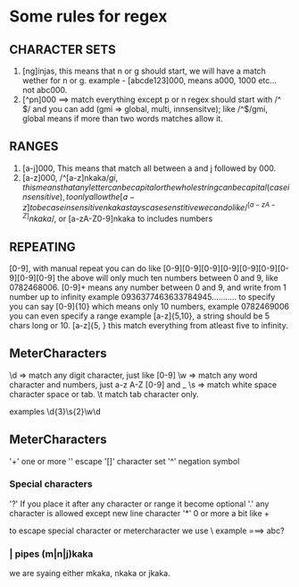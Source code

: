 # Some rules for regex 

## CHARACTER SETS 

1. [ng]injas, this means that n or g should start, we will have a match wether for n or g.
example - [abcde123]000, means a000, 1000 etc... not abc000.
2. [^pn]000 ==> match everything except p or n
regex should start with /^ $/  and you can add  (gmi => global, multi,  innsensitve); 
like /^$/gmi, global means if more than two words matches allow it. 

## RANGES

1. [a-j]000, This means that match all between a and j followed by 000.
2. [a-z]000, /^[a-z]nkaka$/gi, this means that any letter can be capital or the whole string
can be capital(case insensitive), to only allow the [a-z] to be case insensitive nkaka stays case senstitive we can do like /^[a-zA-Z]nkaka$/, or [a-zA-Z0-9]nkaka to includes numbers

## REPEATING 

[0-9],
with manual repeat you can do like
[0-9][0-9][0-9][0-9][0-9][0-9][0-9][0-9][0-9]
the above will only much ten numbers between 0 and 9, like 0782468006. 
[0-9]+ means any number between 0 and 9, and write from 1 number up to infinity
example 0936377463633784945...........
to specify you can say [0-9]{10} which means only 10 numbers, example 0782469006 
you can even specify a range example [a-z]{5,10}, a string should be 5 chars long or 10.
[a-z]{5, } this match everything from  atleast five to infinity.

## MeterCharacters

\d => match any digit character, just like [0-9]
\w => match any word character and numbers, just a-z A-Z [0-9] and _
\s => match white space character space or tab.
\t match tab character only. 

examples \d{3}\s{2}\w\d 

## MeterCharacters 

'+' one or more 
'\' escape 
'[]' character set
'^' negation symbol 

### Special characters 

'?' If you place it after any character or range it become optional 
'.' any character is allowed except new line  character
'*' 0 or more a bit like + 

to escape special character or metercharacter we use \ 
example ===> abc\? 

### | pipes (m|n|j)kaka 
we are syaing either mkaka, nkaka or jkaka.